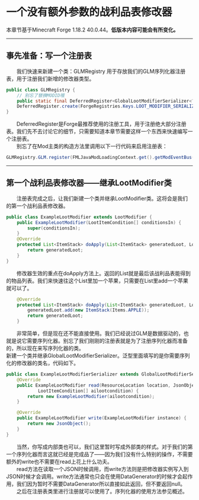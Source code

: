 # 一个没有额外参数的战利品表修改器  
本章节基于Minecraft Forge 1.18.2 40.0.44。**低版本内容可能会有所变化。**  
*****  
## 事先准备：写一个注册表  
&emsp;&emsp;我们快速来新建一个类：GLMRegistry 用于存放我们的GLM序列化器注册表，用于注册我们新增的修改器类型。  
```java
public class GLMRegistry {
    // 别忘了替换MODID哦
    public static final DeferredRegister<GlobalLootModifierSerializer<?>> GLM =  
    DeferredRegister.create(ForgeRegistries.Keys.LOOT_MODIFIER_SERIALIZERS, MODID);
}
```  
&emsp;&emsp;DeferredRegister是Forge最推荐使用的注册工具，用于注册绝大部分注册表。我们先不去讨论它的细节，只需要知道本章节需要这样一个东西来快速编写一个注册表。  
&emsp;&emsp;别忘了在Mod主类的构造方法里调用以下一行代码来启用注册表：  
```java
GLMRegistry.GLM.register(FMLJavaModLoadingContext.get().getModEventBus());
```  
***
## 第一个战利品表修改器——继承LootModifier类  
&emsp;&emsp;注册表完成之后，让我们新建一个类并继承LootModifier类。这将会是我们的第一个战利品表修改器。  
```java
public class ExampleLootModifier extends LootModifier {
    public ExampleLootModifier(LootItemCondition[] conditionsIn) {
        super(conditionsIn);
    }
    @Override
    protected List<ItemStack> doApply(List<ItemStack> generatedLoot, LootContext context) {
        return generatedLoot;
    }
}
```
&emsp;&emsp;修改器生效的重点在doApply方法上。返回的List就是最后该战利品表能得到的物品列表。我们来快速往这个List里加一个苹果，只需要在List里add一个苹果就可以了。  
```java
    @Override
    protected List<ItemStack> doApply(List<ItemStack> generatedLoot, LootContext context) {
        generatedLoot.add(new ItemStack(Items.APPLE));
        return generatedLoot;
    }
```
&emsp;&emsp;非常简单，但是现在还不能直接使用。我们已经说过GLM是数据驱动的，也就是说它需要序列化器。别忘了我们刚刚的注册表就是为了注册序列化器而准备的，所以现在来写序列化器的类。  
新建一个类并继承GlobalLootModifierSerializer。泛型里面填写的是你需要序列化的修改器的类名，代码如下。
```java
public class ExampleLootModifierSerializer extends GlobalLootModifierSerializer<ExampleLootModifier> {
    @Override
    public ExampleLootModifier read(ResourceLocation location, JsonObject object,
            LootItemCondition[] ailootcondition) {
        return new ExampleLootModifier(ailootcondition);
    }

    @Override
    public ExampleLootModifier write(ExampleLootModifier instance) {
        return new JsonObject();
    }
}
```
&emsp;&emsp;当然，你写成内部类也可以，我们这里暂时写成外部类的样式。对于我们的第一个序列化器而言这就已经是完成品了——因为我们没有什么特别的操作，不需要额外的write也不需要在read上花上什么功夫。  
&emsp;&emsp;read方法在读取一个JSON时候调用，而write方法则是把修改器实例写入到JSON时候才会调用。write方法通常也只会在使用DataGenerator的时候才会起作用，我们因为暂时不需要DataGenerator所以直接如此返回，但不要返回null。
&emsp;&emsp;之后在注册表类里进行注册就可以使用了。序列化器的使用方法参见概述。
